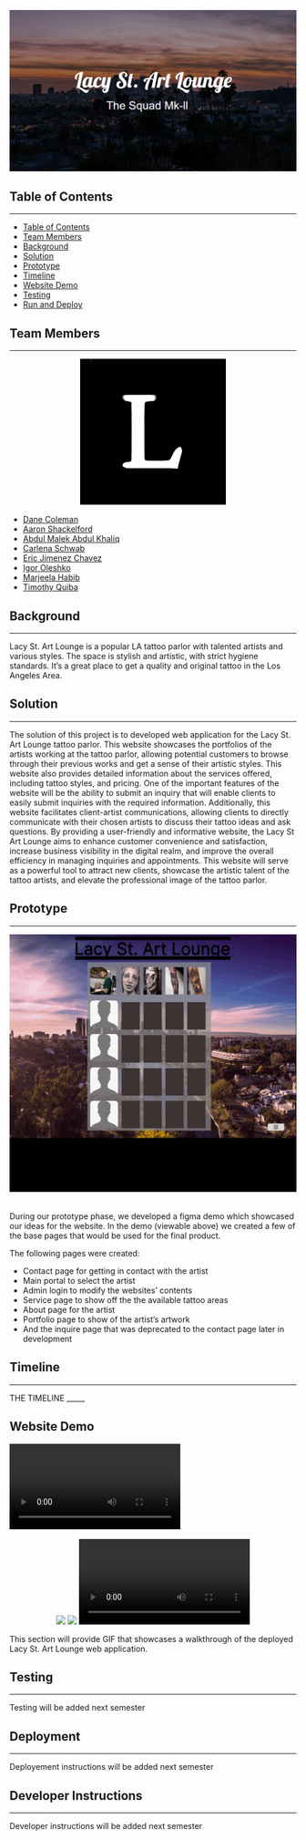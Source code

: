 <p align="center">
  <img src="src/components/images/logo2.png" />
</p>

## Table of Contents

---

- [Table of Contents](#table-of-contents)
- [Team Members](#team-members)
- [Background](#background)
- [Solution](#solution)
- [Prototype](#prototype)
- [Timeline](#timeline)
- [Website Demo](#website-demo)
- [Testing](#testing)
- [Run and Deploy](#run-and-deploy)


## Team Members

---

<p align="center">
  <img src="src/components/images/teamlogo.png" />
</p>

- [Dane Coleman](https://github.com/daneski9)
- [Aaron Shackelford](https://github.com/chessset5)
- [Abdul Malek Abdul Khaliq](https://github.com/malekus40)
- [Carlena Schwab](https://github.com/carlenacodes)
- [Eric Jimenez Chavez](https://github.com/TwerpZ)
- [Igor Oleshko](https://github.com/ioleshko1)
- [Marjeela Habib](https://github.com/marjeela)
- [Timothy Quiba](https://github.com/tquiba)

## Background

---

Lacy St. Art Lounge is a popular LA tattoo parlor with talented artists and various styles. The space is stylish and artistic, with strict hygiene standards. It’s a great place to get a quality and original tattoo in the Los Angeles Area.

## Solution

---

The solution of this project is to developed web application for the Lacy St. Art Lounge tattoo parlor. This website showcases the portfolios of the artists working at the tattoo parlor, allowing potential customers to browse through their previous works and get a sense of their artistic styles. This website also provides detailed information about the services offered, including tattoo styles, and pricing. One of the important features of the website will be the ability to submit an inquiry that will enable clients to easily submit inquiries with the required information. Additionally, this website facilitates client-artist communications, allowing clients to directly communicate with their chosen artists to discuss their tattoo ideas and ask questions. By providing a user-friendly and informative website, the Lacy St Art Lounge aims to enhance customer convenience and satisfaction, increase business visibility in the digital realm, and improve the overall efficiency in managing inquiries and appointments. This website will serve as a powerful tool to attract new clients, showcase the artistic talent of the tattoo artists, and elevate the professional image of the tattoo parlor.

## Prototype

---

<p align="center">
  <img src="src/components/images/mock_up_demo.gif" />
</p>

<br>
During our prototype phase, we developed a figma demo which showcased our ideas for the website. In the demo (viewable above) we created a few of the base pages that would be used for the final product. 

The following pages were created:<br>
<ul style="circle">
   <li>Contact page for getting in contact with the artist</li>
   <li>Main portal to select the artist</li>
   <li>Admin login to modify the websites’ contents</li>
   <li>Service page to show off the the available tattoo areas</li>
   <li>About page for the artist</li>
   <li>Portfolio page to show of the artist’s artwork</li>
   <li>And the inquire page that was deprecated to the contact page later in development</li>
</ul>
   

## Timeline

---

THE TIMELINE _____

## Website Demo

![website_demo2.webm](https://user-images.githubusercontent.com/117392319/236071792-56710919-d5ad-4403-90bc-70ef56dd0665.webm)


<p align="center">
  <img src="src/components/images/website_demo2.webm" />
  <img src="https://user-images.githubusercontent.com/117392319/236071792-56710919-d5ad-4403-90bc-70ef56dd0665.webm" />
  <video src="https://user-images.githubusercontent.com/117392319/236071792-56710919-d5ad-4403-90bc-70ef56dd0665.webm" controls="controls" style="max-width: 730px;" />
</p>

This section will provide GIF that showcases a walkthrough of the deployed Lacy St. Art Lounge web application.

## Testing

---

Testing will be added next semester

## Deployment

---

Deployement instructions will be added next semester


## Developer Instructions

---

Developer instructions will be added next semester



